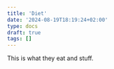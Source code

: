 ```yaml
---
title: 'Diet'
date: '2024-08-19T18:19:24+02:00'
type: docs
draft: true
tags: []
---
```


This is what they eat and stuff.